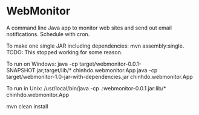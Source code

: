 WebMonitor
==========

A command line Java app to monitor web sites and send out email notifications. Schedule with cron.

To make one single JAR including dependencies: mvn assembly:single. TODO: This stopped working for some reason.

To run on Windows:
java -cp target/webmonitor-0.0.1-SNAPSHOT.jar;target/lib/* chinhdo.webmonitor.App
java -cp target/webmonitor-1.0-jar-with-dependencies.jar chinhdo.webmonitor.App


To run in Unix:
/usr/local/bin/java -cp .:webmonitor-0.0.1.jar:lib/* chinhdo.webmonitor.App

mvn clean install